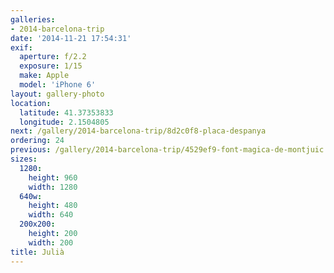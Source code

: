 ```yaml
---
galleries:
- 2014-barcelona-trip
date: '2014-11-21 17:54:31'
exif:
  aperture: f/2.2
  exposure: 1/15
  make: Apple
  model: 'iPhone 6'
layout: gallery-photo
location:
  latitude: 41.37353833
  longitude: 2.1504805
next: /gallery/2014-barcelona-trip/8d2c0f8-placa-despanya
ordering: 24
previous: /gallery/2014-barcelona-trip/4529ef9-font-magica-de-montjuic
sizes:
  1280:
    height: 960
    width: 1280
  640w:
    height: 480
    width: 640
  200x200:
    height: 200
    width: 200
title: Julià
---
```

